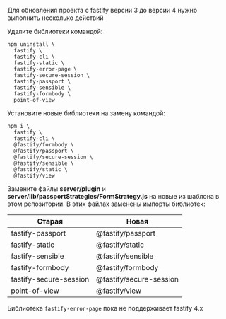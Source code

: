 Для обновления проекта с fastify версии 3 до версии 4 нужно выполнить несколько действий

Удалите библиотеки командой:

```shell
npm uninstall \
  fastify \
  fastify-cli \
  fastify-static \
  fastify-error-page \
  fastify-secure-session \
  fastify-passport \
  fastify-sensible \
  fastify-formbody \
  point-of-view
```

Установите новые библиотеки на замену командой:

```shell
npm i \
  fastify \
  fastify-cli \
  @fastify/formbody \
  @fastify/passport \
  @fastify/secure-session \
  @fastify/sensible \
  @fastify/static \
  @fastify/view
```

Замените файлы **server/plugin** и **server/lib/passportStrategies/FormStrategy.js** на новые из шаблона в этом репозитории. В этих файлах заменены импорты библиотек:

| Старая                 | Новая                   |
| ---------------------- | ----------------------- |
| fastify-passport       | @fastify/passport       |
| fastify-static         | @fastify/static         |
| fastify-sensible       | @fastify/sensible       |
| fastify-formbody       | @fastify/formbody       |
| fastify-secure-session | @fastify/secure-session |
| point-of-view          | @fastify/view           |

Библиотека `fastify-error-page` пока не поддерживает fastify 4.x
